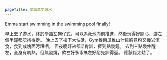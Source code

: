 ```yaml
---
pageTitle: 學識享受游水
---
```

Emma start swimming in the swimming pool finally!

早上去了游水，終於學識左狗仔式，可以係泳池向前推進，然後玩得好開心，游左個半鐘都唔捨得走。
晚上去了樓下大快活，Gym餐南瓜椎山汁雞胸意粉又幾岩佢食，食到成塊面污糟哂。
但夜晚好攰都唔肯訓，捱到點幾鐘。
去到三點幾仲醒左，全身有啲熱，但無發燒，飲左好多水搞左好耐先訓得返。
應該係太攰了。